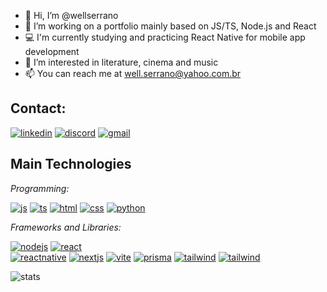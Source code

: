 - 👋 Hi, I’m @wellserrano
- 🌱 I’m working on a portfolio mainly based on JS/TS, Node.js and React
- 💻 I'm currently studying and practicing React Native for mobile app development
- 👀 I’m interested in literature, cinema and music
- 📫 You can reach me at well.serrano@yahoo.com.br

## **Contact:**

<a href='https://www.linkedin.com/in/wellserrano/'>![linkedin](https://img.shields.io/badge/LinkedIn-0077B5?style=for-the-badge&logo=linkedin&logoColor=white)</a>
<a href='https://www.discordapp.com/users/241368662995369985'>![discord](https://img.shields.io/badge/Discord-5865F2?style=for-the-badge&logo=discord&logoColor=white)</a>
<a href='mailto:mh.wserrano@gmail.com'>![gmail](https://img.shields.io/badge/Gmail-D14836?style=for-the-badge&logo=gmail&logoColor=white)</a>



## **Main Technologies**

*Programming:*

<a href='https://www.javascript.com/'>![js](https://img.shields.io/badge/JavaScript-323330?style=for-the-badge&logo=javascript&logoColor=F7DF1E)</a>
<a href='https://www.typescriptlang.org/'>![ts](https://img.shields.io/badge/TypeScript-007ACC?style=for-the-badge&logo=typescript&logoColor=white)</a>
<a href='https://developer.mozilla.org/en-US/docs/Glossary/HTML5/'>![html](https://img.shields.io/badge/HTML5-E34F26?style=for-the-badge&logo=html5&logoColor=white)</a>
<a href='https://developer.mozilla.org/en-US/docs/Web/CSS'>![css](https://img.shields.io/badge/CSS3-1572B6?style=for-the-badge&logo=css3&logoColor=white)</a>
<a href='https://www.python.org/'>![python](https://img.shields.io/badge/Python-FFD43B?style=for-the-badge&logo=python&logoColor=blue)</a>

*Frameworks and Libraries:*

<a href='https://nodejs.org/en/'>![nodejs](https://img.shields.io/badge/Node.js-339933?style=for-the-badge&logo=nodedotjs&logoColor=white)</a>
<a href='https://reactjs.org/'>![react](https://img.shields.io/badge/React-20232A?style=for-the-badge&logo=react&logoColor=61DAF)</a>	
<a href='https://reactnative.dev/'>![reactnative](https://img.shields.io/badge/React_Native-20232A?style=for-the-badge&logo=react&logoColor=61DAFB)</a>
<a href='https://nextjs.org/'>![nextjs](https://img.shields.io/badge/next.js-000000?style=for-the-badge&logo=nextdotjs&logoColor=white)</a>	
<a href='https://vitejs.dev/'>![vite](https://img.shields.io/badge/Vite-B73BFE?style=for-the-badge&logo=vite&logoColor=FFD62E)</a>
<a href='https://www.prisma.io/'>![prisma](https://img.shields.io/badge/Prisma-3982CE?style=for-the-badge&logo=Prisma&logoColor=white)</a>
<a href='https://tailwindcss.com/'>![tailwind](https://img.shields.io/badge/Tailwind_CSS-38B2AC?style=for-the-badge&logo=tailwind-css&logoColor=white)</a>
<a href='https://expo.dev/'>![tailwind](https://img.shields.io/badge/Expo-1B1F23?style=for-the-badge&logo=expo&logoColor=white)</a>

![stats](https://github-readme-stats-git-masterrstaa-rickstaa.vercel.app/api?username=wellserrano&theme=dark)


